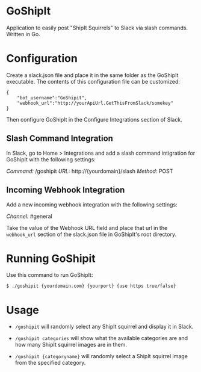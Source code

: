 # GoShipIt
Application to easily post "ShipIt Squirrels" to Slack via slash commands. Written in Go.

# Configuration

Create a slack.json file and place it in the same folder as the GoShipIt executable. The contents of this configuration file can be customized:

```
{
	"bot_username":"GoShipit",
	"webhook_url":"http://yourApiUrl.GetThisFromSlack/somekey"
}
```

Then configure GoShipIt in the Configure Integrations section of Slack.

## Slash Command Integration

In Slack, go to Home > Integrations and add a slash command intigration for GoShipIt with the following settings:

*Command:* /goshipit
*URL:* http://{yourdomain}/slash
*Method:* POST

## Incoming Webhook Integration

Add a new incoming webhook integration with the following settings:

*Channel:* #general

Take the value of the Webhook URL field and place that url in the `webhook_url` section of the slack.json file in GoShipIt's root directory.

# Running GoShipit

Use this command to run GoShipIt:

`$ ./goshipit {yourdomain.com} {yourport} {use https true/false}`

# Usage

* `/goshipit` will randomly select any ShipIt squirrel and display it in Slack.

* `/goshipit categories` will show what the available categories are and how many ShipIt squirrel images are in them.

* `/goshipit {categoryname}` will randomly select a ShipIt squirrel image from the specified category.